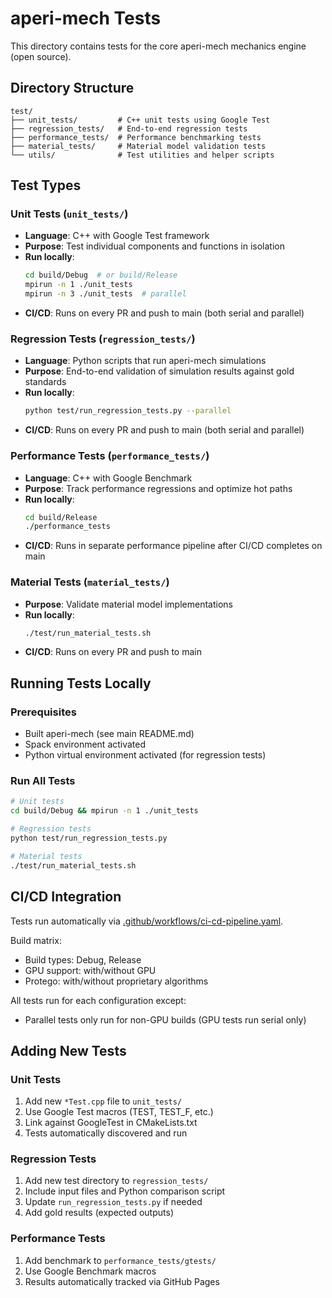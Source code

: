 # aperi-mech Tests

This directory contains tests for the core aperi-mech mechanics engine (open source).

## Directory Structure

```
test/
├── unit_tests/         # C++ unit tests using Google Test
├── regression_tests/   # End-to-end regression tests
├── performance_tests/  # Performance benchmarking tests
├── material_tests/     # Material model validation tests
└── utils/              # Test utilities and helper scripts
```

## Test Types

### Unit Tests (`unit_tests/`)

- **Language**: C++ with Google Test framework
- **Purpose**: Test individual components and functions in isolation
- **Run locally**:
  ```bash
  cd build/Debug  # or build/Release
  mpirun -n 1 ./unit_tests
  mpirun -n 3 ./unit_tests  # parallel
  ```
- **CI/CD**: Runs on every PR and push to main (both serial and parallel)

### Regression Tests (`regression_tests/`)

- **Language**: Python scripts that run aperi-mech simulations
- **Purpose**: End-to-end validation of simulation results against gold standards
- **Run locally**:
  ```bash
  python test/run_regression_tests.py --parallel
  ```
- **CI/CD**: Runs on every PR and push to main (both serial and parallel)

### Performance Tests (`performance_tests/`)

- **Language**: C++ with Google Benchmark
- **Purpose**: Track performance regressions and optimize hot paths
- **Run locally**:
  ```bash
  cd build/Release
  ./performance_tests
  ```
- **CI/CD**: Runs in separate performance pipeline after CI/CD completes on main

### Material Tests (`material_tests/`)

- **Purpose**: Validate material model implementations
- **Run locally**:
  ```bash
  ./test/run_material_tests.sh
  ```
- **CI/CD**: Runs on every PR and push to main

## Running Tests Locally

### Prerequisites

- Built aperi-mech (see main README.md)
- Spack environment activated
- Python virtual environment activated (for regression tests)

### Run All Tests

```bash
# Unit tests
cd build/Debug && mpirun -n 1 ./unit_tests

# Regression tests
python test/run_regression_tests.py

# Material tests
./test/run_material_tests.sh
```

## CI/CD Integration

Tests run automatically via [.github/workflows/ci-cd-pipeline.yaml](../.github/workflows/ci-cd-pipeline.yaml).

Build matrix:

- Build types: Debug, Release
- GPU support: with/without GPU
- Protego: with/without proprietary algorithms

All tests run for each configuration except:

- Parallel tests only run for non-GPU builds (GPU tests run serial only)

## Adding New Tests

### Unit Tests

1. Add new `*Test.cpp` file to `unit_tests/`
2. Use Google Test macros (TEST, TEST_F, etc.)
3. Link against GoogleTest in CMakeLists.txt
4. Tests automatically discovered and run

### Regression Tests

1. Add new test directory to `regression_tests/`
2. Include input files and Python comparison script
3. Update `run_regression_tests.py` if needed
4. Add gold results (expected outputs)

### Performance Tests

1. Add benchmark to `performance_tests/gtests/`
2. Use Google Benchmark macros
3. Results automatically tracked via GitHub Pages
